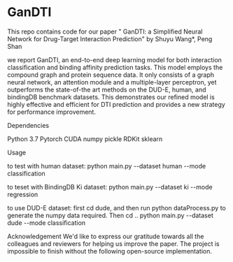 # GanDTI

This repo contains code for our paper " GanDTI: a Simplified Neural Network for Drug-Target Interaction Prediction" by Shuyu Wang*, Peng Shan

we report GanDTI, an end-to-end deep learning model for both interaction classification and binding affinity prediction tasks. This model employs the compound graph and protein sequence data. It only consists of a graph neural network, an attention module and a multiple-layer perceptron, yet outperforms the state-of-the art methods on the DUD-E, human, and bindingDB benchmark datasets. This demonstrates our refined model is highly effective and efficient for DTI prediction and provides a new strategy for performance improvement.

Dependencies

Python 3.7
Pytorch
CUDA
numpy
pickle
RDKit
sklearn


Usage

to test with human dataset: 
python main.py --dataset human --mode classification

to teset with BindingDB Ki dataset: 
python main.py --dataset ki --mode regression

to use DUD-E dataset: 
first cd dude, and then run
python dataProcess.py 
to generate the numpy data required. Then
cd ..
python main.py --dataset dude --mode classification


Acknowledgement
We'd like to express our gratitude towards all the colleagues and reviewers for helping us improve the paper. The project is impossible to finish without the following open-source implementation.
